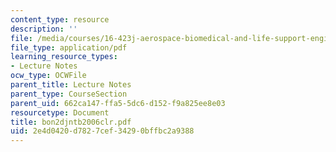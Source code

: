```yaml
---
content_type: resource
description: ''
file: /media/courses/16-423j-aerospace-biomedical-and-life-support-engineering-spring-2006/2e4d0420d7827cef34290bffbc2a9388_bon2djntb2006clr.pdf
file_type: application/pdf
learning_resource_types:
- Lecture Notes
ocw_type: OCWFile
parent_title: Lecture Notes
parent_type: CourseSection
parent_uid: 662ca147-ffa5-5dc6-d152-f9a825ee8e03
resourcetype: Document
title: bon2djntb2006clr.pdf
uid: 2e4d0420-d782-7cef-3429-0bffbc2a9388
---
```

